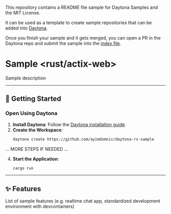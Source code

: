 This repository contains a README file sample for Daytona Samples and the MIT License.

It can be used as a template to create sample repositories that can be added into [Daytona](https://github.com/daytonaio/daytona).

Once you finish your sample and it gets merged, you can open a PR in the Daytona repo and submit the sample into the [index file](https://github.com/daytonaio/daytona/blob/main/hack/samples/index.json).

# Sample <rust/actix-web>

Sample description

---

## 🚀 Getting Started  

### Open Using Daytona  

1. **Install Daytona**: Follow the [Daytona installation guide](https://www.daytona.io/docs/installation/installation/).  
2. **Create the Workspace**:  
   ```bash  
   daytona create https://github.com/ayimdomnic/daytona-rs-sample
   ```  

... MORE STEPS IF NEEDED ...

4. **Start the Application**:  
   ```bash  
   cargo run
   ```  

---

## ✨ Features  

List of sample features (e.g. realtime chat app, standardized development environment with devcontainers)